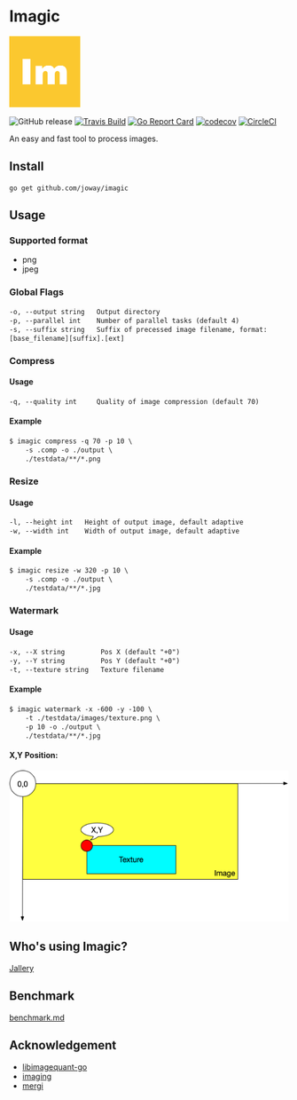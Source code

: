 # Imagic

<img width="128px" src="logo.png" alt="logo">

![GitHub release](https://img.shields.io/github/tag/joway/imagic.svg?label=release)
[![Travis Build](https://travis-ci.org/joway/imagic.svg?branch=master)](https://travis-ci.org/joway/imagic)
[![Go Report Card](https://goreportcard.com/badge/github.com/joway/imagic)](https://goreportcard.com/report/github.com/joway/imagic)
[![codecov](https://codecov.io/gh/joway/imagic/branch/master/graph/badge.svg)](https://codecov.io/gh/joway/imagic)
[![CircleCI](https://circleci.com/gh/joway/imagic.svg?style=shield)](https://circleci.com/gh/joway/imagic)

An easy and fast tool to process images.

## Install

```shell
go get github.com/joway/imagic
```

## Usage

### Supported format

- png
- jpeg

### Global Flags

```shell
-o, --output string   Output directory
-p, --parallel int    Number of parallel tasks (default 4)
-s, --suffix string   Suffix of precessed image filename, format: [base_filename][suffix].[ext]
```

### Compress

#### Usage

```
-q, --quality int     Quality of image compression (default 70)
```

#### Example

```shell
$ imagic compress -q 70 -p 10 \
	-s .comp -o ./output \
	./testdata/**/*.png
```

### Resize

#### Usage

```shell
-l, --height int   Height of output image, default adaptive
-w, --width int    Width of output image, default adaptive
```

#### Example

```shell
$ imagic resize -w 320 -p 10 \
	-s .comp -o ./output \
	./testdata/**/*.jpg
```

### Watermark

#### Usage

```shell
-x, --X string         Pos X (default "+0")
-y, --Y string         Pos Y (default "+0")
-t, --texture string   Texture filename
```

#### Example

```shell
$ imagic watermark -x -600 -y -100 \
	-t ./testdata/images/texture.png \
	-p 10 -o ./output \
	./testdata/**/*.jpg
```

#### X,Y Position:

![watermark](watermark.png)

## Who's using Imagic?

[Jallery](https://pho.joway.io)

## Benchmark

[benchmark.md](docs/benchmark.md)

## Acknowledgement

- [libimagequant-go](https://github.com/joway/libimagequant-go)
- [imaging](https://github.com/disintegration/imaging)
- [mergi](https://github.com/noelyahan/mergi)


